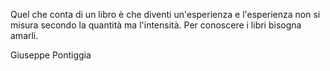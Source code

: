 
Quel che conta di un libro è che diventi un'esperienza e l'esperienza non si misura secondo la quantità ma l'intensità. Per conoscere i libri bisogna amarli.

Giuseppe Pontiggia